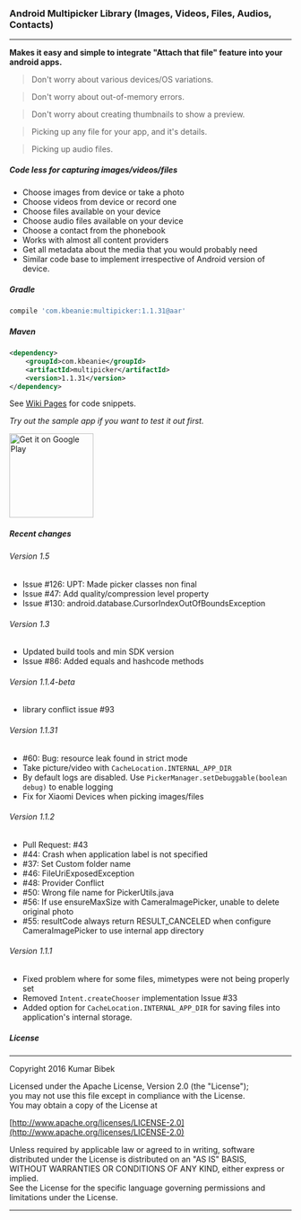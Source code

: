 ### Android Multipicker Library (Images, Videos, Files, Audios, Contacts)
---

**Makes it easy and simple to integrate "Attach that file" feature into your android apps.**

>Don't worry about various devices/OS variations.

>Don't worry about out-of-memory errors.

>Don't worry about creating thumbnails to show a preview.

>Picking up any file for your app, and it's details.

>Picking up audio files.

##### Code less for capturing  images/videos/files
- Choose images from device or take a photo
- Choose videos from device or record one
- Choose files available on your device
- Choose audio files available on your device
- Choose a contact from the phonebook
- Works with almost all content providers
- Get all metadata about the media that you would probably need
- Similar code base to implement irrespective of Android version of device.


##### Gradle
```groovy
compile 'com.kbeanie:multipicker:1.1.31@aar'
```

##### Maven
```xml
<dependency>
    <groupId>com.kbeanie</groupId>
    <artifactId>multipicker</artifactId>
    <version>1.1.31</version>
</dependency>
```

See [Wiki Pages](https://github.com/coomar2841/android-multipicker-library/wiki) for code snippets.

_Try out the sample app if you want to test it out first._

<a href="https://play.google.com/store/apps/details?id=com.kbeanie.multipicker.sample&utm_source=global_co&utm_medium=prtnr&utm_content=Mar2515&utm_campaign=PartBadge&pcampaignid=MKT-Other-global-all-co-prtnr-py-PartBadge-Mar2515-1">
    <img alt="Get it on Google Play" src="https://play.google.com/intl/en_us/badges/images/generic/en-play-badge.png" width="150px"/>
</a>

##### Recent changes

###### Version 1.5
- Issue #126: UPT: Made picker classes non final
- Issue #47: Add quality/compression level property
- Issue #130: android.database.CursorIndexOutOfBoundsException

###### Version 1.3
- Updated build tools and min SDK version
- Issue #86: Added equals and hashcode methods

###### Version 1.1.4-beta
- library conflict issue #93

###### Version 1.1.31
- #60: Bug: resource leak found in strict mode
- Take picture/video with ```CacheLocation.INTERNAL_APP_DIR```
- By default logs are disabled. Use ```PickerManager.setDebuggable(boolean debug)``` to enable logging
- Fix for Xiaomi Devices when picking images/files

###### Version 1.1.2
- Pull Request: #43
- #44: Crash when application label is not specified
- #37: Set Custom folder name
- #46: FileUriExposedException
- #48: Provider Conflict
- #50: Wrong file name for PickerUtils.java
- #56: If use ensureMaxSize with CameraImagePicker, unable to delete original photo
- #55: resultCode always return RESULT_CANCELED when configure CameraImagePicker to use internal app directory

###### Version 1.1.1
- Fixed problem where for some files, mimetypes were not being properly set
- Removed `Intent.createChooser` implementation Issue #33
- Added option for `CacheLocation.INTERNAL_APP_DIR` for saving files into application's internal storage.

##### License
---

Copyright 2016 Kumar Bibek

Licensed under the Apache License, Version 2.0 (the "License");<br />
you may not use this file except in compliance with the License.<br />
You may obtain a copy of the License at
   
[http://www.apache.org/licenses/LICENSE-2.0](http://www.apache.org/licenses/LICENSE-2.0)
	
Unless required by applicable law or agreed to in writing, software<br />
distributed under the License is distributed on an "AS IS" BASIS,<br />
WITHOUT WARRANTIES OR CONDITIONS OF ANY KIND, either express or implied.<br />
See the License for the specific language governing permissions and<br />
limitations under the License.

---

